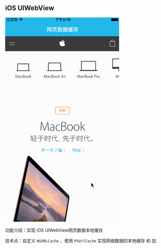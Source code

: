 
## iOS UIWebView 

![](PSWebGif/PSWebView.gif)



功能介绍：实现 iOS UIWebView网页数据本地缓存

技术点：自定义 ` NSURLCache `  ，使用 ` PSUrlCache `  实现网络数据的本地缓存 和 加